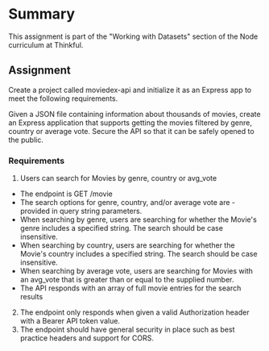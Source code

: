 # Summary
This assignment is part of the "Working with Datasets" section of the Node curriculum at Thinkful.

## Assignment
Create a project called moviedex-api and initialize it as an Express app to meet the following requirements.

Given a JSON file containing information about thousands of movies, create an Express application that supports getting the movies filtered by genre, country or average vote. Secure the API so that it can be safely opened to the public.

### Requirements
1. Users can search for Movies by genre, country or avg_vote
- The endpoint is GET /movie
- The search options for genre, country, and/or average vote are - provided in query string parameters.
- When searching by genre, users are searching for whether the Movie's genre includes a specified string. The search should be case insensitive.
- When searching by country, users are searching for whether the Movie's country includes a specified string. The search should be case insensitive.
- When searching by average vote, users are searching for Movies with an avg_vote that is greater than or equal to the supplied number.
- The API responds with an array of full movie entries for the search results

2. The endpoint only responds when given a valid Authorization header with a Bearer API token value.
3. The endpoint should have general security in place such as best practice headers and support for CORS.
